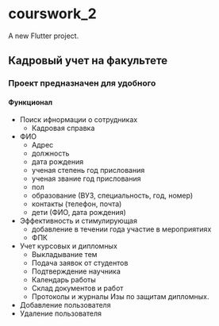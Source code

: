 # courswork_2

A new Flutter project.

 ## Кадровый учет на факультете
 ### Проект предназначен для удобного 
 
 #### Функционал
 * Поиск ифнормации о сотрудниках
    * Кадровая справка
  * ФИО
    * Адрес
    * должность
    * дата рождения
    * ученая степень год прислования
    * ученая звание год прислования
    * пол
    * образование (ВУЗ, специальность, год, номер)
    * контакты (телефон, почта)
    * дети (ФИО, дата рождения)
 * Эффективность и стимулирующая
    * добавление в течении года участие в мероприятиях
    * ФПК
 * Учет курсовых и дипломных
    * Выкладывание тем 
    * Подача заявок от студентов
    * Подтверждение научника
    * Календарь работы
    * Склад документов и работ
    * Протоколы и журналы Изы по защитам дипломных.
 * Добавление пользователя 
 * Удаление пользователя 
 

 
